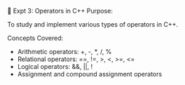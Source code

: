 🔹 Expt 3: Operators in C++
Purpose:

To study and implement various types of operators in C++.

Concepts Covered:

* Arithmetic operators: +, -, *, /, %
* Relational operators: ==, !=, >, <, >=, <=
* Logical operators: &&, ||, !
* Assignment and compound assignment operators
